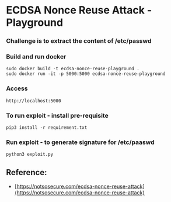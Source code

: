 # ECDSA Nonce Reuse Attack - Playground

### Challenge is to extract the content of /etc/passwd

### Build and run docker
```
sudo docker build -t ecdsa-nonce-reuse-playground . 
sudo docker run -it -p 5000:5000 ecdsa-nonce-reuse-playground
```

### Access 
```
http://localhost:5000
```

### To run exploit - install pre-requisite

```
pip3 install -r requirement.txt
```

### Run exploit - to generate signature for /etc/paaswd

```
python3 exploit.py
```

## Reference:

- [https://notsosecure.com/ecdsa-nonce-reuse-attack](https://notsosecure.com/ecdsa-nonce-reuse-attack)